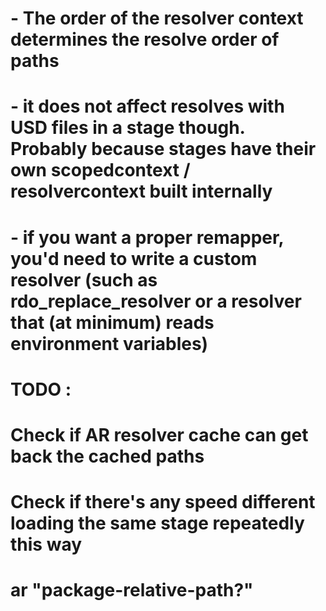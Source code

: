 


# - The order of the resolver context determines the resolve order of paths
# - it does not affect resolves with USD files in a stage though. Probably because stages have their own scopedcontext / resolvercontext built internally
# - if you want a proper remapper, you'd need to write a custom resolver (such as rdo_replace_resolver or a resolver that (at minimum) reads environment variables)


# TODO :
# Check if AR resolver cache can get back the cached paths
# Check if there's any speed different loading the same stage repeatedly this way
# ar "package-relative-path?"
